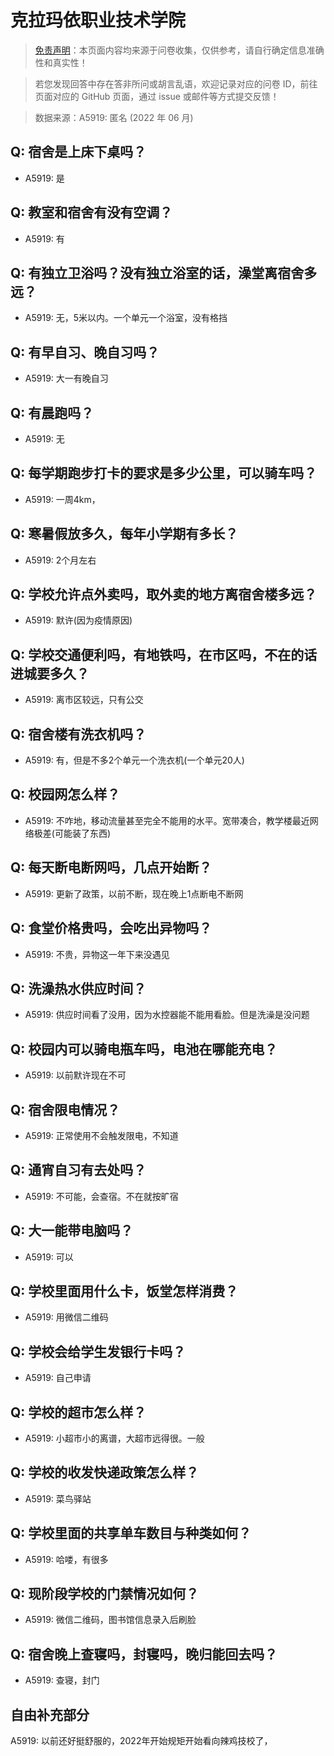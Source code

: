 # 克拉玛依职业技术学院

> [免责声明](https://colleges.chat/#_3)：本页面内容均来源于问卷收集，仅供参考，请自行确定信息准确性和真实性！

> 若您发现回答中存在答非所问或胡言乱语，欢迎记录对应的问卷 ID，前往页面对应的 GitHub 页面，通过 issue 或邮件等方式提交反馈！

> 数据来源：A5919: 匿名 (2022 年 06 月)

## Q: 宿舍是上床下桌吗？

- A5919: 是

## Q: 教室和宿舍有没有空调？

- A5919: 有

## Q: 有独立卫浴吗？没有独立浴室的话，澡堂离宿舍多远？

- A5919: 无，5米以内。一个单元一个浴室，没有格挡

## Q: 有早自习、晚自习吗？

- A5919: 大一有晚自习

## Q: 有晨跑吗？

- A5919: 无

## Q: 每学期跑步打卡的要求是多少公里，可以骑车吗？

- A5919: 一周4km，

## Q: 寒暑假放多久，每年小学期有多长？

- A5919: 2个月左右

## Q: 学校允许点外卖吗，取外卖的地方离宿舍楼多远？

- A5919: 默许(因为疫情原因)

## Q: 学校交通便利吗，有地铁吗，在市区吗，不在的话进城要多久？

- A5919: 离市区较远，只有公交

## Q: 宿舍楼有洗衣机吗？

- A5919: 有，但是不多2个单元一个洗衣机(一个单元20人)

## Q: 校园网怎么样？

- A5919: 不咋地，移动流量甚至完全不能用的水平。宽带凑合，教学楼最近网络极差(可能装了东西)

## Q: 每天断电断网吗，几点开始断？

- A5919: 更新了政策，以前不断，现在晚上1点断电不断网

## Q: 食堂价格贵吗，会吃出异物吗？

- A5919: 不贵，异物这一年下来没遇见

## Q: 洗澡热水供应时间？

- A5919: 供应时间看了没用，因为水控器能不能用看脸。但是洗澡是没问题

## Q: 校园内可以骑电瓶车吗，电池在哪能充电？

- A5919: 以前默许现在不可

## Q: 宿舍限电情况？

- A5919: 正常使用不会触发限电，不知道

## Q: 通宵自习有去处吗？

- A5919: 不可能，会查宿。不在就按旷宿

## Q: 大一能带电脑吗？

- A5919: 可以

## Q: 学校里面用什么卡，饭堂怎样消费？

- A5919: 用微信二维码

## Q: 学校会给学生发银行卡吗？

- A5919: 自己申请

## Q: 学校的超市怎么样？

- A5919: 小超市小的离谱，大超市远得很。一般

## Q: 学校的收发快递政策怎么样？

- A5919: 菜鸟驿站

## Q: 学校里面的共享单车数目与种类如何？

- A5919: 哈喽，有很多

## Q: 现阶段学校的门禁情况如何？

- A5919: 微信二维码，图书馆信息录入后刷脸

## Q: 宿舍晚上查寝吗，封寝吗，晚归能回去吗？

- A5919: 查寝，封门

## 自由补充部分

A5919: 以前还好挺舒服的，2022年开始规矩开始看向辣鸡技校了，